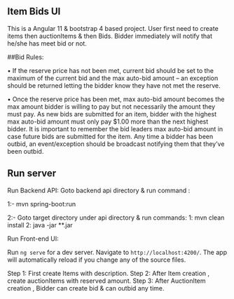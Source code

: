 ## Item Bids UI
 

This is a Angular 11 & bootstrap 4 based project. User first need to create items then auctionItems & then Bids.
Bidder immediately will notify that he/she has meet bid or not.

##Bid Rules:

• If the reserve price has not been met, current bid should be set to the maximum of the current bid and the max auto-bid amount – an exception should be returned letting the bidder know they have not met the reserve.

• Once the reserve price has been met, max auto-bid amount becomes the max amount bidder is willing to pay but not necessarily the amount they must pay. As new bids are submitted for an item, bidder with the highest max auto-bid amount must only pay $1.00 more than the next highest bidder. It is important to remember the bid leaders max auto-bid amount in case future bids are submitted for the item. Any time a bidder has been outbid, an event/exception should be broadcast notifying them that they’ve been outbid. 

## Run server

Run Backend API: Goto backend api directory & run command : 

1:- mvn spring-boot:run

2:- Goto target directory under api directory & run commands:
	1: mvn clean install
	2: java -jar **.jar
	
Run Front-end UI:

Run `ng serve` for a dev server. Navigate to `http://localhost:4200/`. The app will automatically reload if you change any of the source files.

Step 1: First create Items with description.
Step 2: After Item creation , create auctionItems with reserved amount.
Step 3: After AuctionItem creation , Bidder can create bid & can outbid any time.
